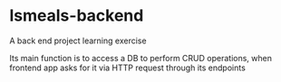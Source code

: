 # lsmeals-backend
A back end project learning exercise

Its main function is to access a DB to perform CRUD operations, when frontend app asks for it via HTTP request through its endpoints
